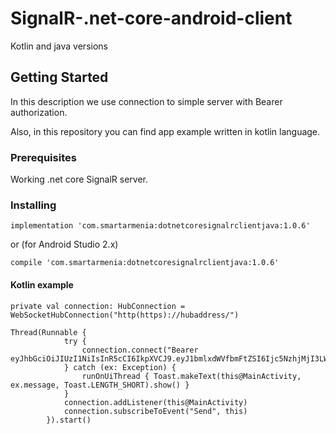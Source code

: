 # SignalR-.net-core-android-client
Kotlin and java versions

## Getting Started

In this description we use connection to simple server with Bearer authorization.

Also, in this repository you can find app example written in kotlin language.

### Prerequisites

Working .net core SignalR server.

### Installing

```
implementation 'com.smartarmenia:dotnetcoresignalrclientjava:1.0.6'
```
or (for Android Studio 2.x)
```
compile 'com.smartarmenia:dotnetcoresignalrclientjava:1.0.6'
```

#### Kotlin example
```
private val connection: HubConnection = WebSocketHubConnection("http(https)://hubaddress/")
```

```
Thread(Runnable {
            try {
                connection.connect("Bearer eyJhbGciOiJIUzI1NiIsInR5cCI6IkpXVCJ9.eyJ1bmlxdWVfbmFtZSI6Ijc5NzhjMjI3LWViMGItNGMwOS1iYWEyLTEwYmE0MjI4YWE4OSIsImNlcnRzZXJpYWxudW1iZXIiOiJtYWNfYWRkcmVzc19vZl9waG9uZSIsInNlY3VyaXR5U3RhbXAiOiJlMTAxOWNiYy1jMjM2LTQ0ZTEtYjdjYy0zNjMxYTYxYzMxYmIiLCJuYmYiOjE1MDYyODQ4NzMsImV4cCI6NDY2MTk1ODQ3MywiaWF0IjoxNTA2Mjg0ODczLCJpc3MiOiJCbGVuZCIsImF1ZCI6IkJsZW5kIn0.QUh241IB7g3axLcfmKR2899Kt1xrTInwT6BBszf6aP4")
            } catch (ex: Exception) {
                runOnUiThread { Toast.makeText(this@MainActivity, ex.message, Toast.LENGTH_SHORT).show() }
            }
            connection.addListener(this@MainActivity)
            connection.subscribeToEvent("Send", this)
        }).start()
```